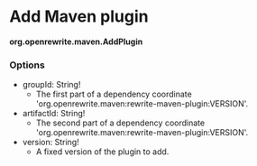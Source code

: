 # Add Maven plugin

**org.openrewrite.maven.AddPlugin**  

### Options

* groupId: String!
  * The first part of a dependency coordinate 'org.openrewrite.maven:rewrite-maven-plugin:VERSION'.
* artifactId: String!
  * The second part of a dependency coordinate 'org.openrewrite.maven:rewrite-maven-plugin:VERSION'.
* version: String!
  * A fixed version of the plugin to add.

